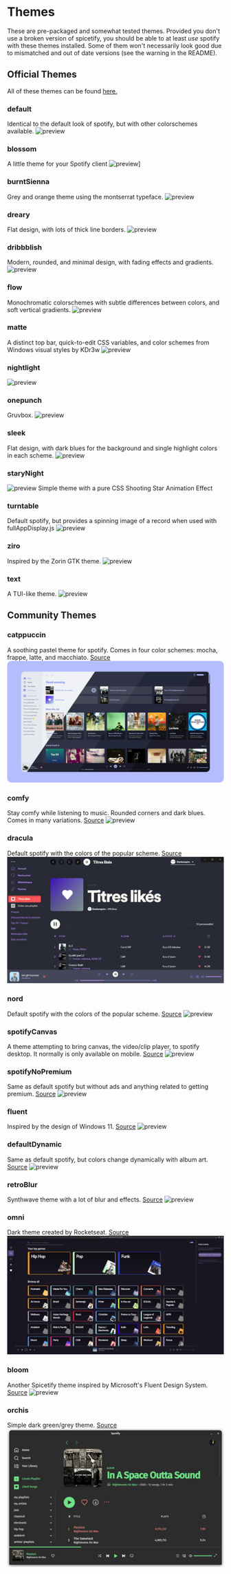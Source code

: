 # Themes
These are pre-packaged and somewhat tested themes. Provided you don't use a broken version of spicetify, you should be able to at least *use* spotify with these themes installed. Some of them won't necessarily look good due to mismatched and out of date versions (see the warning in the README).

## Official Themes
All of these themes can be found [here.](https://github.com/spicetify/spicetify-themes)
### default
Identical to the default look of spotify, but with other colorschemes available.
![preview](https://github.com/spicetify/spicetify-themes/blob/master/Default/ocean.png)
### blossom
A little theme for your Spotify client
![preview](https://github.com/spicetify/spicetify-themes/blob/master/Blossom/images/home.png)]
### burntSienna
Grey and orange theme using the montserrat typeface.
![preview](https://github.com/spicetify/spicetify-themes/blob/master/BurntSienna/screenshot.png)
### dreary
Flat design, with lots of thick line borders.
![preview](https://github.com/spicetify/spicetify-themes/blob/master/Dreary/bib.png)
### dribbblish
Modern, rounded, and minimal design, with fading effects and gradients.
![preview](https://github.com/spicetify/spicetify-themes/blob/master/Dribbblish/base.png)
### flow
Monochromatic colorschemes with subtle differences between colors, and soft vertical gradients.
![preview](https://raw.githubusercontent.com/spicetify/spicetify-themes/master/Flow/screenshots/ocean.png)
### matte 
A distinct top bar, quick-to-edit CSS variables, and color schemes from Windows visual styles by KDr3w
![preview](https://github.com/spicetify/spicetify-themes/blob/master/Matte/screenshots/queue.png)
### nightlight
![preview](https://github.com/spicetify/spicetify-themes/blob/master/Nightlight/screenshots/nightlight.png)
### onepunch
Gruvbox.
![preview](https://github.com/spicetify/spicetify-themes/blob/master/Onepunch/screenshots/dark_home.png)
### sleek
Flat design, with dark blues for the background and single highlight colors in each scheme.
![preview](https://github.com/spicetify/spicetify-themes/blob/master/Sleek/bladerunner.png)
### staryNight
![preview](https://github.com/spicetify/spicetify-themes/blob/master/StarryNight/images/base.png)
Simple theme with a pure CSS Shooting Star Animation Effect
### turntable
Default spotify, but provides a spinning image of a record when used with fullAppDisplay.js
![preview](https://github.com/spicetify/spicetify-themes/blob/master/Turntable/screenshots/fad.png)
### ziro
Inspired by the Zorin GTK theme.
![preview](https://raw.githubusercontent.com/schnensch0/ziro/main/preview/album-blue-dark.png)
### text
A TUI-like theme.
![preview](https://raw.githubusercontent.com/spicetify/spicetify-themes/master/text/screenshots/Spotify.png)

## Community Themes
### catppuccin
A soothing pastel theme for spotify. Comes in four color schemes: mocha, frappe, latte, and macchiato. [Source](https://github.com/catppuccin/spicetify)
![preview](https://github.com/catppuccin/spicetify/blob/main/assets/preview.webp)
### comfy
Stay comfy while listening to music. Rounded corners and dark blues. Comes in many variations. [Source](https://github.com/Comfy-Themes/Spicetify)
![preview](https://github.com/Comfy-Themes/Spicetify/blob/main/images/color-schemes/comfy.png)
### dracula
Default spotify with the colors of the popular scheme. [Source](https://github.com/Darkempire78/Dracula-Spicetify)
![preview](https://github.com/Darkempire78/Dracula-Spicetify/blob/master/screenshot.png)
### nord
Default spotify with the colors of the popular scheme. [Source](https://github.com/Tetrax-10/Nord-Spotify)
![preview](https://github.com/Tetrax-10/Nord-Spotify/blob/master/assets/home.png)
### spotifyCanvas
A theme attempting to bring canvas, the video/clip player, to spotify desktop. It normally is only available on mobile. [Source](https://github.com/itsmeow/Spicetify-Canvas)
![preview](https://camo.githubusercontent.com/824738caeda9df907e11a83825e2dea7d7673e044b963c2d672d6efc5d190c38/68747470733a2f2f692e696d6775722e636f6d2f653575734164422e706e67)
### spotifyNoPremium
Same as default spotify but without ads and anything related to getting premium. [Source](https://github.com/Daksh777/SpotifyNoPremium)
![preview](https://camo.githubusercontent.com/31d933c55d8aa67041b6e13e30e92442e38fcb9d4134061adc7853630df13a3e/68747470733a2f2f692e696d6775722e636f6d2f48566a5448544f2e706e67)
### fluent
Inspired by the design of Windows 11. [Source](https://github.com/williamckha/spicetify-fluent)
![preview](https://github.com/williamckha/spicetify-fluent/blob/master/screenshots/dark-1.png)
### defaultDynamic
Same as default spotify, but colors change dynamically with album art. [Source](https://github.com/JulienMaille/spicetify-dynamic-theme)
![preview](https://github.com/JulienMaille/spicetify-dynamic-theme/blob/main/Dark.gif)
### retroBlur
Synthwave theme with a lot of blur and effects. [Source](https://github.com/Motschen/Retroblur)
![preview](https://github.com/Motschen/Retroblur/blob/main/preview/playlist.png)
### omni
Dark theme created by Rocketseat. [Source](https://github.com/getomni/spicetify)
![preview](https://github.com/getomni/spicetify/blob/main/screenshot.png)
### bloom
Another Spicetify theme inspired by Microsoft's Fluent Design System. [Source](https://github.com/nimsandu/spicetify-bloom)
![preview](https://raw.githubusercontent.com/nimsandu/spicetify-bloom/main/Dark-1.png)
### orchis
Simple dark green/grey theme. [Source](https://github.com/canbeardig/Spicetify-Orchis-Colours-v2)
![preview](https://github.com/canbeardig/Spicetify-Orchis-Colours-v2/blob/main/screenshot.png)

